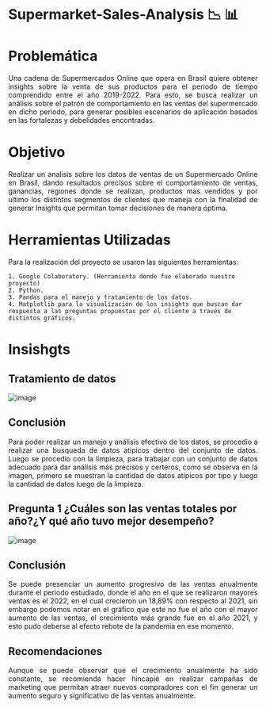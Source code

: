 # Supermarket-Sales-Analysis :chart_with_downwards_trend: :bar_chart:

# Problemática 

<p align="justify">  Una cadena de Supermercados Online que opera en Brasil quiere obtener insights sobre la venta de sus productos para el periodo de tiempo comprendido entre el año 2019-2022. Para esto, se busca realizar un análisis sobre el patrón de comportamiento en las ventas del supermercado en dicho periodo, para generar posibles escenarios de aplicación basados en las fortalezas y debelidades encontradas.</p>

# Objetivo
  
<p align="justify">   Realizar un analisis sobre los datos de ventas de un Supermercado Online en Brasil, dando resultados precisos sobre el comportamiento de ventas, ganancias, regiones donde se realizan, productos mas vendidos y por ultimo los distintos segmentos de clientes que maneja con la finalidad de generar Insights que permitan tomar decisiones de manera óptima.</p>

# Herramientas Utilizadas
  Para la realización del proyecto se usaron las siguientes herramientas:
    
    1. Google Colaboratory. (Herramienta donde fue elaborado nuestro proyecto)
    2. Python.
    3. Pandas para el manejo y tratamiento de los datos.
    4. Matplotlib para la visualización de los insights que buscan dar respuesta a las preguntas propuestas por el cliente a través de distintos gráficos.

# Insishgts 

## Tratamiento de datos
![image](https://github.com/Marioarellano21/Supermarket-Sales-Analysis/assets/146877817/ea16d5a9-81dd-4423-8aa4-acabf77b813e)
## Conclusión

<p align="justify">   Para poder realizar un manejo y análisis efectivo de los datos, se procedio a realizar una busqueda de datos atipicos dentro del conjunto de datos. Luego se procedio con la limpieza, para trabajar con un conjunto de datos adecuado para dar análisis más precisos y certeros, como se observa en la imagen, primero se muestran la cantidad de datos atípicos por tipo y luego la cantidad de datos luego de la limpieza.</p>

## Pregunta 1 ¿Cuáles son las ventas totales por año?¿Y qué año tuvo mejor desempeño?
![image](https://github.com/Marioarellano21/Supermarket-Sales-Analysis/assets/146877817/426d7d48-58f7-473d-accd-0d9cc1f71e1c)

## Conclusión

<p align="justify">   Se puede presenciar un aumento progresivo de las ventas anualmente durante el periodo estudiado, donde el año en el que se realizaron mayores ventas es el 2022, en el cual crecieron un 18,89% con respecto al 2021, sin embargo podemos notar en el gráfico que este no fue el año con el mayor aumento de las ventas, el crecimiento más grande fue en el año 2021, y esto pudo deberse al efecto rebote de la pandemia en ese momento.</p>

## Recomendaciones

<p align="justify">   Aunque se puede observar que el crecimiento anualmente ha sido constante, se recomienda hacer hincapié en realizar campañas de marketing que permitan atraer nuevos compradores con el fin generar un aumento seguro y significativo de las ventas anualmente.</p>
  

